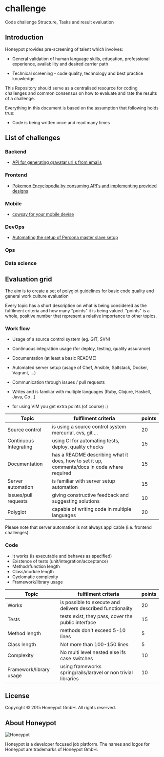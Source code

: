 # challenge
Code challenge Structure, Tasks and result evaluation

## Introduction

Honeypot provides pre-screening of talent which involves:

  * General validation of human language skills, education,
professional experience, availability and desired carrier path

  * Technical screening - code quality, technology and best practice
knowledge

This Repository should serve as a centralised resource for coding
challenges and common consensus on how to evaluate and rate the
results of a challenge.

Everything in this document is based on the assumption
that following holds true:

  * Code is being written once and read many times

## List of challenges

### Backend

* [API for generating gravatar url's from emails](/tasks/be_001.md)


### Frontend

* [Pokemon Encyclopedia by consuming API's and implementing provided designs](/tasks/fe_001.md)


### Mobile

* [cowsay for your mobile devise](/tasks/mobile.md)


### DevOps

* [Automating the setup of Percona master slave setup](/tasks/do_001.md)


### Ops

### Data science

## Evaluation grid

The aim is to create a set of polyglot guidelines for basic code
quality and general work culture evaluation

Every topic has a short description on what is being considered as
the fulfilment criteria and how many "points" it is being valued.
"points" is a whole, positive number that represent a relative importance
to other topics.

### Work flow

* Usage of a source control system (eg. GIT, SVN)
* Continuous integration usage (for deploy, testing, quality assurance)
* Documentation (at least a basic README)
* Automated server setup (usage of Chef, Ansible, Saltstack, Docker, Vagrant, ...)
* Communication through issues / pull requests
* Writes and is familiar with multiple languages (Ruby, Clojure, Haskell, Java, Go ..)

* for using VIM you get extra points (of course) :)

Topic | fulfilment criteria | points
--- | --- | ---
Source control | is using a source control system mercurial, cvs, git ... | 20
Continuous Integrating | using CI for automating tests, deploy, quality checks | 15
Documentation | has a README describing what it does, how to set it up, comments/docs in code where required | 15
Server automation | is familiar with server setup automation | 15
Issues/pull requests | giving constructive feedback and suggesting solutions | 10
Polyglot | capable of writing code in multiple languages | 20


Please note that server automation is not always applicable (i.e. frontend challenges).

### Code

* It works (is executable and behaves as specified)
* Existence of tests (unit/integration/acceptance)
* Method/function length
* Class/module length
* Cyclomatic complexity
* Framework/library usage

Topic | fulfilment criteria | points
--- | --- | ---
Works | is possible to execute and delivers described functionality | 20
Tests | tests exist, they pass, cover the public interface | 15
Method length | methods don't exceed 5-10 lines | 5
Class length | Not more than 100-150 lines | 5
Complexity | No multi level nested else ifs case switches | 10
Framework/library usage | using frameworks spring/rails/laravel or non trivial libraries | 10


License
-------

Copyright © 2015 Honeypot GmbH. All rights reserved.


About Honeypot
--------------

![Honeypot](https://www.honeypot.io/logo.png)

Honeypot is a developer focused job platform.
The names and logos for Honeypot are trademarks of Honeypot GmbH.
